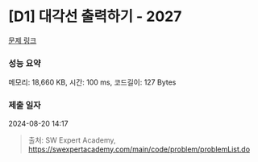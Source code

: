 # [D1] 대각선 출력하기 - 2027 

[문제 링크](https://swexpertacademy.com/main/code/problem/problemDetail.do?contestProbId=AV5QFuZ6As0DFAUq) 

### 성능 요약

메모리: 18,660 KB, 시간: 100 ms, 코드길이: 127 Bytes

### 제출 일자

2024-08-20 14:17



> 출처: SW Expert Academy, https://swexpertacademy.com/main/code/problem/problemList.do